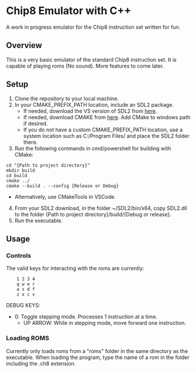 # Chip8 Emulator with C++

A work in progress emulator for the Chip8 instruction set written for fun.

## Overview

This is a very basic emulator of the standard Chip8 instruction set.  It is capable of playing roms (No sound).  More features to come later.

## Setup

1. Clone the repository to your local machine.
2. In your CMAKE_PREFIX_PATH location, include an SDL2 package.
   - If needed, download the VS version of SDL2 from [here](https://github.com/libsdl-org/SDL).
   - If needed, download CMAKE from [here](https://cmake.org/).  Add CMake to windows path if desired.
   - If you do not have a custom CMAKE_PREFIX_PATH location, use a system location such as C:/Program Files/ and place the SDL2 folder there.
3. Run the following commands in cmd/powershell for building with CMake:
```
cd "{Path to project directory}"
mkdir build
cd build
cmake ../
cmake --build . --config {Release or Debug}
```
   - Alternatively, use CMakeTools in VSCode.
4. From your SDL2 download, in the folder ~/SDL2/bin/x64, copy SDL2.dll to the folder {Path to project directory}/build/{Debug or release}.
5. Run the executable.

## Usage

### Controls

The valid keys for interacting with the roms are currently:
```
    1 2 3 4
    q w e r
    a s d f
    z x c v 
```
DEBUG KEYS:
- 0: Toggle stepping mode.  Processes 1 instruction at a time.
  - UP ARROW: While in stepping mode, move forward one instruction.

### Loading ROMS

Currently only loads roms from a "roms" folder in the same directory as the executable.  When loading the program, type the name of a rom in the folder including the .ch8 extension.